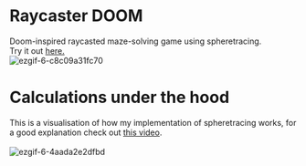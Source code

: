 # Raycaster DOOM
Doom-inspired raycasted maze-solving game using spheretracing.\
Try it out [here.](https://elliot-mb.github.io/projects/raytracing/index.html)
\
![ezgif-6-c8c09a31fc70](https://user-images.githubusercontent.com/45922387/131374335-49c8aa67-addf-49c6-80dc-e3e2dfacd86e.gif)
# Calculations under the hood
This is a visualisation of how my implementation of spheretracing works, for a good explanation check out [this video](https://www.youtube.com/watch?v=Cp5WWtMoeKg).\
\
![ezgif-6-4aada2e2dfbd](https://user-images.githubusercontent.com/45922387/131374484-35d48692-887e-4e8d-b78c-85ce60cc8d4d.gif)
